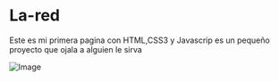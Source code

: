 # La-red
Este es mi primera pagina con HTML,CSS3 y Javascrip  es un pequeño proyecto  que ojala a alguien le sirva

![Image](https://github.com/user-attachments/assets/e2e056c4-4de4-4405-a43b-176673a3d4a1)
